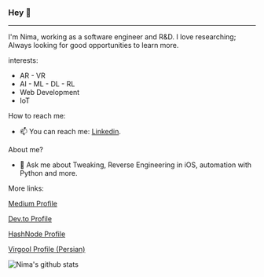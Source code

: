 ### Hey 👋 
----

I'm Nima, working as a software engineer and R&D. I love researching; Always looking for good opportunities to learn more.

interests:

  - AR - VR
  - AI - ML - DL - RL
  - Web Development
  - IoT

How to reach me: 

  - 📫 You can reach me: [Linkedin](https://linkedin.com/in/nimk).

About me?

  - 💬 Ask me about Tweaking, Reverse Engineering in iOS, automation with Python and more.

More links:

[Medium Profile](https://medium.com/@nimk)

[Dev.to Profile](https://dev.to/iw4p)

[HashNode Profile](https://nimak.hashnode.dev/)

[Virgool Profile (Persian)](https://virgool.io/@Nimak)


![Nima's github stats](https://github-readme-stats.vercel.app/api?username=iw4p&show_icons=true&theme=buefy&show_icons=true&count_private=true)
